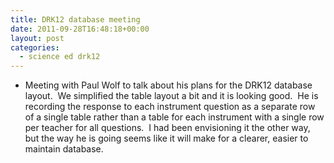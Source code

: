 ```yaml
---
title: DRK12 database meeting
date: 2011-09-28T16:48:18+00:00
layout: post
categories:
  - science ed drk12
---
```

  * Meeting with Paul Wolf to talk about his plans for the DRK12 database layout.  We simplified the table layout a bit and it is looking good.  He is recording the response to each instrument question as a separate row of a single table rather than a table for each instrument with a single row per teacher for all questions.  I had been envisioning it the other way, but the way he is going seems like it will make for a clearer, easier to maintain database.
